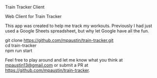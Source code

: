 Train Tracker Client

Web Client for Train Tracker

This app was created to help me track my workouts.  Previously I had just used a Google Sheets spreadsheet, but why let Google have all the fun.
 
git clone https://github.com/mpaustin/train-tracker.git  
cd train-tracker  
npm run start

Feel free to play around and let me know what you think at mpaustin13@gmail.com or submit a PR at https://github.com/mpaustin/train-tracker.